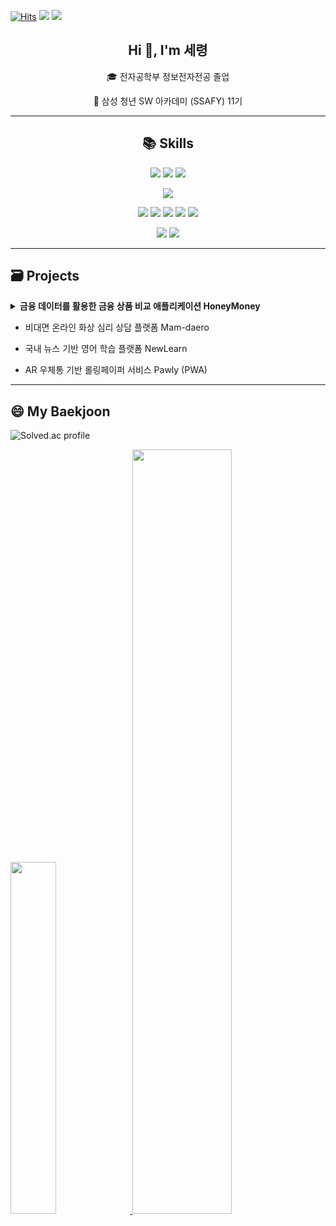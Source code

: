 [![Hits](https://hits.seeyoufarm.com/api/count/incr/badge.svg?url=https%3A%2F%2Fgithub.com%2Fseryoung99&count_bg=%235FC2E9&title_bg=%23000000&icon=&icon_color=%23BEB9B9&title=VISITORS&edge_flat=true)](https://hits.seeyoufarm.com)
<a href=""><img src="https://img.shields.io/badge/-Portfolio-000000?style=flat-square&logo=Notion&logoColor=white"/></a>
<a href="https://instagram.com/seryoii"><img src="https://img.shields.io/badge/-Instagram-d62976?style=flat-square&logo=instagram&logoColor=white"/></a>
<h2 align="center">Hi 👋, I'm 세령</h2>
<p align="center">🎓 전자공학부 정보전자전공 졸업</p>
<p align="center">🔎 삼성 청년 SW 아카데미 (SSAFY) 11기</p>

---
## <div align="center"> 📚 Skills </div>
<p align="center">
  <img src="https://img.shields.io/badge/Python-3776AB?style=for-the-badge&logo=python&logoColor=white"/>
  <img src="https://img.shields.io/badge/JavaScript-F7DF1E?style=for-the-badge&logo=javascript&logoColor=black"/>
  <img src="https://img.shields.io/badge/java-007396?style=for-the-badge&logo=java&logoColor=white"> 
</p>
<p align="center">
  <img src="https://img.shields.io/badge/Django-092E20?style=for-the-badge&logo=django&logoColor=white"/>
</p>
<p align="center">
  <img src="https://img.shields.io/badge/HTML5-E34F26?style=for-the-badge&logo=html5&logoColor=white"/>
  <img src="https://img.shields.io/badge/CSS-239120?&style=for-the-badge&logo=css3&logoColor=white"/>
  <img src="https://img.shields.io/badge/node.js-339933?style=for-the-badge&logo=Node.js&logoColor=white">
  <img src="https://img.shields.io/badge/react-61DAFB?style=for-the-badge&logo=react&logoColor=black"> 
  <img src="https://img.shields.io/badge/Vue.js-35495E?style=for-the-badge&logo=vue.js&logoColor=4FC08D"/>
  
</p>
<p align="center">
  <img src="https://img.shields.io/badge/GitHub-100000?style=for-the-badge&logo=github&logoColor=white"/>
  <img src="https://img.shields.io/badge/git-F05032?style=for-the-badge&logo=git&logoColor=white">
</p>

---
## <div style="text-align: left"> 🗃 Projects </div> 
<details>
  <summary><strong> 금융 데이터를 활용한 금융 상품 비교 애플리케이션 HoneyMoney</strong></summary>
  ㄴㅇㄹㄴㅇㄹ

  
  ===
</details>

 - 비대면 온라인 화상 심리 상담 플랫폼 Mam-daero
 
 - 국내 뉴스 기반 영어 학습 플랫폼 NewLearn
 
 - AR 우체통 기반 롤링페이퍼 서비스 Pawly (PWA)



---
## <div style="text-align: left"> 😄 My Baekjoon </div> 


![Solved.ac profile](http://mazassumnida.wtf/api/v2/generate_badge?boj=seryoii)


<a href="https://github.com/anuraghazra/github-readme-stats">
    <img src="https://github-readme-stats.vercel.app/api/top-langs/?username=seryoii&layout=donut&show_icons=true&theme=material-palenight&hide_border=true&bg_color=20232a&icon_color=58A6FF&text_color=fff&title_color=58A6FF&count_private=true&exclude_repo=Face-Transfer-Application" width=38% />
</a>    
<a href="https://github.com/anuraghazra/github-readme-stats">
  <img src="https://github-readme-stats.vercel.app/api?username=seryoii&show_icons=true&theme=highcontrast-palenight&hide_border=true&bg_color=20232a&icon_color=58A6FF&text_color=fff&title_color=58A6FF&count_private=true" width=56% />
</a>

<!---
seryoii/seryoii is a ✨ special ✨ repository because its `README.md` (this file) appears on your GitHub profile.
You can click the Preview link to take a look at your changes.
--->
